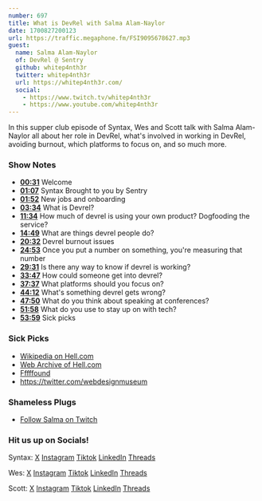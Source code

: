 ```yaml
---
number: 697
title: What is DevRel with Salma Alam-Naylor
date: 1700827200123
url: https://traffic.megaphone.fm/FSI9095678627.mp3
guest:
  name: Salma Alam-Naylor
  of: DevRel @ Sentry
  github: whitep4nth3r
  twitter: whitep4nth3r
  url: https://whitep4nth3r.com/
  social:
    - https://www.twitch.tv/whitep4nth3r
    - https://www.youtube.com/whitep4nth3r
---
```


In this supper club episode of Syntax, Wes and Scott talk with Salma Alam-Naylor all about her role in DevRel, what's involved in working in DevRel, avoiding burnout, which platforms to focus on, and so much more.

### Show Notes

- **[00:31](#t=00:31)** Welcome
- **[01:07](#t=01:07)** Syntax Brought to you by Sentry
- **[01:52](#t=01:52)** New jobs and onboarding
- **[03:34](#t=03:34)** What is Devrel?
- **[11:34](#t=11:34)** How much of devrel is using your own product? Dogfooding the service?
- **[14:49](#t=14:49)** What are things devrel people do?
- **[20:32](#t=20:32)** Devrel burnout issues
- **[24:53](#t=24:53)** Once you put a number on something, you're measuring that number
- **[29:31](#t=29:31)** Is there any way to know if devrel is working?
- **[33:47](#t=33:47)** How could someone get into devrel?
- **[37:37](#t=37:37)** What platforms should you focus on?
- **[44:12](#t=44:12)** What's something devrel gets wrong?
- **[47:50](#t=47:50)** What do you think about speaking at conferences?
- **[51:58](#t=51:58)** What do you use to stay up on with tech?
- **[53:59](#t=53:59)** Sick picks

### Sick Picks

- [Wikipedia on Hell.com](https://en.wikipedia.org/wiki/Hell.com)
- [Web Archive of Hell.com](https://web.archive.org/web/20041215000000*/hell.com)
- [Fffffound](https://en.wikipedia.org/wiki/FFFFOUND)
- https://twitter.com/webdesignmuseum

### Shameless Plugs

- [Follow Salma on Twitch](https://www.twitch.tv/whitep4nth3r)

### Hit us up on Socials!

Syntax: [X](https://twitter.com/syntaxfm) [Instagram](https://www.instagram.com/syntax_fm/) [Tiktok](https://www.tiktok.com/@syntaxfm) [LinkedIn](https://www.linkedin.com/company/96077407/admin/feed/posts/) [Threads](https://www.threads.net/@syntax_fm)

Wes: [X](https://twitter.com/wesbos) [Instagram](https://www.instagram.com/wesbos/) [Tiktok](https://www.tiktok.com/@wesbos) [LinkedIn](https://www.linkedin.com/in/wesbos/) [Threads](https://www.threads.net/@wesbos)

Scott: [X](https://twitter.com/stolinski) [Instagram](https://www.instagram.com/stolinski/) [Tiktok](https://www.tiktok.com/@stolinski) [LinkedIn](https://www.linkedin.com/in/stolinski/) [Threads](https://www.threads.net/@stolinski)
